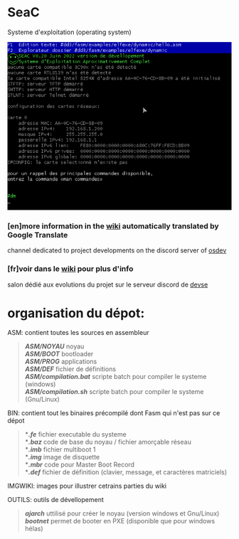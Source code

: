 # SeaC
Systeme d'exploitation (operating system)

![](https://raw.githubusercontent.com/N-LG/SEAC/master/IMGWIKI/exemple1.png)

### [en]more information in the [wiki](https://github-com.translate.goog/N-LG/SEAC/wiki?_x_tr_sl=fr&_x_tr_tl=en&_x_tr_hl=fr&_x_tr_pto=wapp) automatically translated by Google Translate
channel dedicated to project developments on the discord server of [osdev](https://discord.com/channels/440442961147199490/1091753976443187222)

### [fr]voir dans le [wiki](https://github.com/N-LG/SEAC/wiki) pour plus d'info
salon dédié aux evolutions du projet sur le serveur discord de [devse](https://discord.com/channels/746454130448531546/1043677858301759528)

# organisation du dépot:

ASM: contient toutes les sources en assembleur  
> ***ASM/NOYAU*** noyau  
> ***ASM/BOOT*** bootloader  
> ***ASM/PROG*** applications  
> ***ASM/DEF*** fichier de définitions  
> ***ASM/compilation.bat*** scripte batch pour compiler le systeme (windows)  
> ***ASM/compilation.sh*** scripte batch pour compiler le systeme (Gnu/Linux)
    
BIN: contient tout les binaires précompilé dont Fasm qui n'est pas sur ce dépot  
> ****.fe*** fichier executable du systeme  
>  ****.baz*** code de base du noyau / fichier amorçable réseau  
> ****.imb*** fichier multiboot 1  
> ****.img*** image de disquette  
> ****.mbr*** code pour Master Boot Record  
> ****.def*** fichier de définition (clavier, message, et caractères matriciels)

IMGWIKI: images pour illustrer cetrains parties du wiki

OUTILS: outils de dévellopement
> ***ajarch*** uttilisé pour créer le noyau (version windows et Gnu/Linux)  
> ***bootnet*** permet de booter en PXE (disponible que pour windows hélas)  






